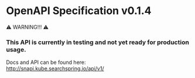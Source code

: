 # OpenAPI Specification v0.1.4

:warning: WARNING!!! :warning:
### This API is currently in testing and not yet ready for production usage. ###

Docs and API can be found here:  
http://snapi.kube.searchspring.io/api/v1/